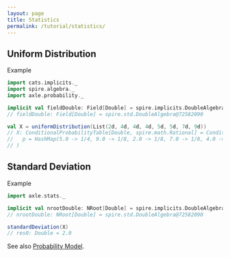 ```yaml
---
layout: page
title: Statistics
permalink: /tutorial/statistics/
---
```


## Uniform Distribution

Example

```scala
import cats.implicits._
import spire.algebra._
import axle.probability._

implicit val fieldDouble: Field[Double] = spire.implicits.DoubleAlgebra
// fieldDouble: Field[Double] = spire.std.DoubleAlgebra@72582090

val X = uniformDistribution(List(2d, 4d, 4d, 4d, 5d, 5d, 7d, 9d))
// X: ConditionalProbabilityTable[Double, spire.math.Rational] = ConditionalProbabilityTable(
//   p = HashMap(5.0 -> 1/4, 9.0 -> 1/8, 2.0 -> 1/8, 7.0 -> 1/8, 4.0 -> 3/8)
// )
```

## Standard Deviation

Example

```scala
import axle.stats._

implicit val nrootDouble: NRoot[Double] = spire.implicits.DoubleAlgebra
// nrootDouble: NRoot[Double] = spire.std.DoubleAlgebra@72582090

standardDeviation(X)
// res0: Double = 2.0
```

See also [Probability Model](/tutorial/probability_model/).
